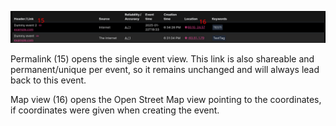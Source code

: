 ![PVARKI-bl-ohje-2](../assets/PVARKI-bl-ohje-2.jpg)

Permalink (15) opens the single event view. This link is also shareable and permanent/unique per event, so it remains unchanged and will always lead back to this event.

Map view (16) opens the Open Street Map view pointing to the coordinates, if coordinates were given when creating the event.
